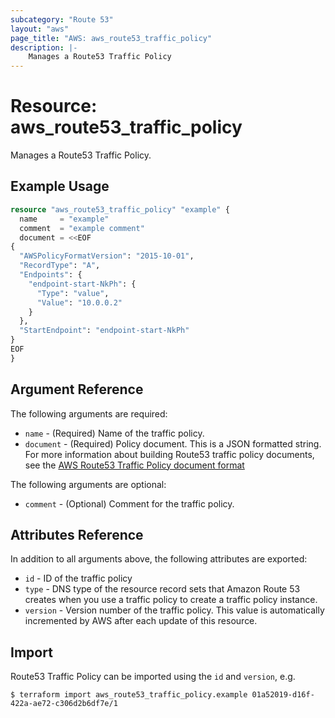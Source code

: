 ```yaml
---
subcategory: "Route 53"
layout: "aws"
page_title: "AWS: aws_route53_traffic_policy"
description: |-
    Manages a Route53 Traffic Policy
---
```


# Resource: aws_route53_traffic_policy

Manages a Route53 Traffic Policy.

## Example Usage

```terraform
resource "aws_route53_traffic_policy" "example" {
  name     = "example"
  comment  = "example comment"
  document = <<EOF
{
  "AWSPolicyFormatVersion": "2015-10-01",
  "RecordType": "A",
  "Endpoints": {
    "endpoint-start-NkPh": {
      "Type": "value",
      "Value": "10.0.0.2"
    }
  },
  "StartEndpoint": "endpoint-start-NkPh"
}
EOF
}
```

## Argument Reference

The following arguments are required:

* `name` - (Required) Name of the traffic policy.
* `document` - (Required) Policy document. This is a JSON formatted string. For more information about building Route53 traffic policy documents, see the [AWS Route53 Traffic Policy document format](https://docs.aws.amazon.com/Route53/latest/APIReference/api-policies-traffic-policy-document-format.html)

The following arguments are optional:

* `comment` - (Optional) Comment for the traffic policy.

## Attributes Reference

In addition to all arguments above, the following attributes are exported:

* `id` - ID of the traffic policy
* `type` - DNS type of the resource record sets that Amazon Route 53 creates when you use a traffic policy to create a traffic policy instance.
* `version` - Version number of the traffic policy. This value is automatically incremented by AWS after each update of this resource.


## Import

Route53 Traffic Policy can be imported using the `id` and `version`, e.g.

```
$ terraform import aws_route53_traffic_policy.example 01a52019-d16f-422a-ae72-c306d2b6df7e/1
```
